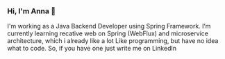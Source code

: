 ### Hi, I'm Anna 👋
I'm working as a Java Backend Developer using Spring Framework.
I’m currently learning recative web on Spring (WebFlux) and microservice architecture, which i already like a lot
Like programming, but have no idea what to code. So, if you have one just write me on LinkedIn



<!--
**aneirine/aneirine** is a ✨ _special_ ✨ repository because its `README.md` (this file) appears on your GitHub profile.

Here are some ideas to get you started:

- 🔭 I’m currently working on ...
- 🌱 I’m currently learning ...
- 👯 I’m looking to collaborate on ...
- 🤔 I’m looking for help with ...
- 💬 Ask me about ...
- 📫 How to reach me: ...
- 😄 Pronouns: ...
- ⚡ Fun fact: ...
-->
